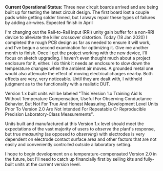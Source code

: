 **Current Operational Status:** Three new circuit boards arrived and are being built up for testing the latest circuit design. The first board lost a couple pads while getting solder tinned, but I always repair these types of failures by adding air-wires.  Expected finish in April

I'm changing out the Rail-to-Rail input (RRI) unity gain buffer for a non-RRI device to alleviate the killer crossover distortion.  Today (18 Jan 2020) I completed the rough PCB design as far as needed to ensure it will work, and I've begun a second examination for optimizing it.  Give me another month to finish.  Once I get the project working with the new device, I'll focus on sketch upgrading.  I haven't even thought much about a project enclosure for it, either.  I do think it needs an enclosure to slow down the temperature changes when the ambient air moves.  A grounded metal one would also attenuate the effect of moving electrical charges nearby.  Both effects are very, very noticeable.  Until they are dealt with, I withhold judgment as to the functionality with a realistic DUT.  

Version 1.x built units will be labeled "This Version 1.x Training Aid Is Without Temperature Compensation, Useful For Observing Conductance Behavior, But Not For True And Honest Measuring.  Development Level Units Prior To Version 2.0 Are Not Intended For Repeatable Or Reproducible Precision Laboratory-Class Measurements".

Units built and manufactured at this Version 1.x level should meet the expectations of the vast majority of users to *observe* the plant's response, but true *measuring* (as opposed to *observing*) with electrodes is very dependent on electrode contact surface area and other factors that are not easily and conveniently controlled outside a laboratory setting.

I hope to begin development on a temperature-compensated Version 2.0 in the future, but I'll need to catch up financially first by selling kits and fully-built units at the current version level.  
